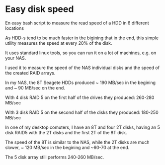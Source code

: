 # Easy disk speed
En easy bash script to measure the read speed of a HDD in 6 different locations

As HDD-s tend to be much faster in the bigining that in the end, this simple utility measures the speed at every 20% of the disk.

It uses standard linux tools, so you can run it on a lot of machines, e.g. on your NAS.

I used it to measure the speed of the NAS individual disks and the speed of the created RAID arrays.

In my NAS, the 8T Seagete HDDs produced ~ 190 MB/sec in the begining and ~ 90 MB/sec on the end.

With 4 disk RAID 5 on the first half of the drives they produced: 260-280 MB/sec

With 3 disk RAID 5 on the second half of the disks they produced: 180-250 MB/sec

In one of my desktop comuters, I have an 8T and four 2T disks, having an 5 disk RAID5 with the 2T disks and the first 2T of the 8T disk.

The speed of the 8T is similar to the NAS, while the 2T disks are much slower, ~ 120 MB/sec in the begining and ~60-70 at the end.

The 5 disk array still performs 240-260 MB/sec.
